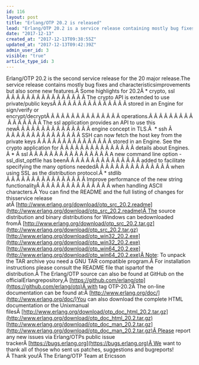 ```yaml
---
id: 116
layout: post
title: "Erlang/OTP 20.2 is released"
lead: "Erlang/OTP 20.2 is a service release containing mostly bug fixes and characteristics improvements but also a few features."
date: "2017-12-13"
created_at: "2017-12-13T09:38:55Z"
updated_at: "2017-12-13T09:42:39Z"
admin_user_id: 3
visible: "true"
article_type_id: 3
---
```

Erlang/OTP 20.2 is the second service release for the 20 major release.The service release contains mostly bug fixes and characteristicsimprovements but also some new features.Â Some highlights for 20.2Â * crypto, ssl
Â Â Â Â Â Â Â Â Â Â Â Â Â Â Â Â The crypto API is extended to use private/public keysÂ Â Â Â Â Â Â Â Â Â Â Â Â Â Â stored in an Engine for sign/verify or encrypt/decryptÂ Â Â Â Â Â Â Â Â Â Â Â Â Â Â operations.Â Â Â Â Â Â Â Â Â Â Â Â Â Â Â Â The ssl application provides an API to use this newÂ Â Â Â Â Â Â Â Â Â Â Â Â Â Â engine concept in TLS.Â  * ssh
 Â  Â Â Â Â Â Â Â Â Â Â Â Â Â Â Â SSH can now fetch the host key from the private keys Â Â Â Â Â Â Â Â Â Â Â Â Â Â Â stored in an Engine. See the crypto application for Â Â Â Â Â Â Â Â Â Â Â Â Â Â Â details about Engines. Â * Â ssl
Â Â Â Â Â Â Â Â Â Â Â Â Â Â Â Â A new command line option -ssl_dist_optfile has beenÂ Â Â Â Â Â Â Â Â Â Â Â Â Â Â added to facilitate specifying the many options neededÂ Â Â Â Â Â Â Â Â Â Â Â Â Â Â when using SSL as the distribution protocol.Â * stdlib
Â Â Â Â Â Â Â Â Â Â Â Â Â Â Â Â Improve performance of the new string functionalityÂ Â Â Â Â Â Â Â Â Â Â Â Â Â Â when handling ASCII characters.Â You can find the README and the full listing of changes for thisservice release atÂ [http://www.erlang.org/download/otp_src_20.2.readme](http://www.erlang.org/download/otp_src_20.2.readme)Â The source distribution and binary distributions for Windows can bedownloaded fromÂ [http://www.erlang.org/download/otp_src_20.2.tar.gz](http://www.erlang.org/download/otp_src_20.2.tar.gz) [http://www.erlang.org/download/otp_win32_20.2.exe](http://www.erlang.org/download/otp_win32_20.2.exe) [http://www.erlang.org/download/otp_win64_20.2.exe](http://www.erlang.org/download/otp_win64_20.2.exe)Â Note: To unpack the TAR archive you need a GNU TAR compatible program.Â For installation instructions please consult the README file that ispartof the distribution.Â The Erlang/OTP source can also be found at GitHub on the officialErlangrepository,Â [https://github.com/erlang/otp](https://github.com/erlang/otp)Â with tag OTP-20.2Â The on-line documentation can be found at:Â [http://www.erlang.org/doc/](http://www.erlang.org/doc/)You can also download the complete HTML documentation or the Unixmanual filesÂ [http://www.erlang.org/download/otp_doc_html_20.2.tar.gz](http://www.erlang.org/download/otp_doc_html_20.2.tar.gz) [http://www.erlang.org/download/otp_doc_man_20.2.tar.gz](http://www.erlang.org/download/otp_doc_man_20.2.tar.gz)Â Please report any new issues via Erlang/OTPs public issue trackerÂ [https://bugs.erlang.org](https://bugs.erlang.org)Â We want to thank all of those who sent us patches, suggestions and bugreports!Â Thank you!Â The Erlang/OTP Team at Ericsson